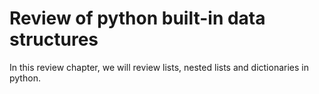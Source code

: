 # Review of python built-in data structures
In this review chapter, we will review lists, nested lists and dictionaries in python.
